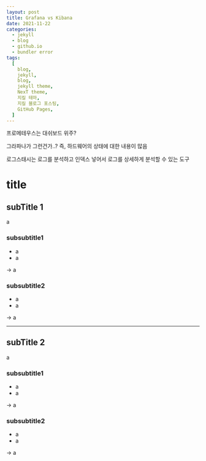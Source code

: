 ```yaml
---
layout: post
title: Grafana vs Kibana
date: 2021-11-22
categories:
  - jekyll
  - blog
  - github.io
  - bundler error
tags:
  [
    blog,
    jekyll,
    blog,
    jekyll theme,
    NexT theme,
    지킬 테마,
    지킬 블로그 포스팅,
    GitHub Pages,
  ]
---
```


프로메테우스는 대쉬보드 위주?

그라파나가 그런건가..?
즉, 하드웨어의 상태에 대한 내용이 많음

로그스태시는 로그를 분석하고 인덱스 넣어서 로그를 상세하게 분석할 수 있는 도구

# title

## subTitle 1

a

### subsubtitle1

- a
- a

-> a

### subsubtitle2

- a
- a

-> a

---

## subTitle 2

a

### subsubtitle1

- a
- a

-> a

### subsubtitle2

- a
- a

-> a
